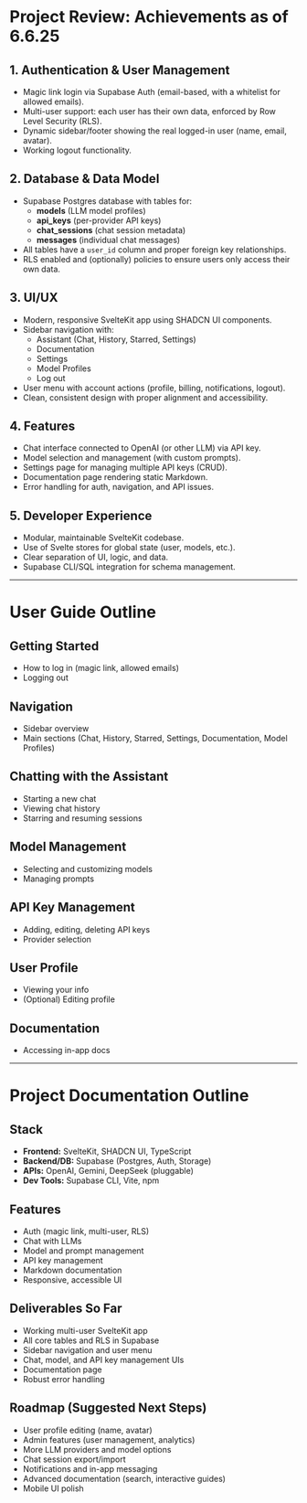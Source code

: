 # Project Review: Achievements as of 6.6.25

## 1. Authentication & User Management

- Magic link login via Supabase Auth (email-based, with a whitelist for allowed emails).
- Multi-user support: each user has their own data, enforced by Row Level Security (RLS).
- Dynamic sidebar/footer showing the real logged-in user (name, email, avatar).
- Working logout functionality.

## 2. Database & Data Model

- Supabase Postgres database with tables for:
  - **models** (LLM model profiles)
  - **api_keys** (per-provider API keys)
  - **chat_sessions** (chat session metadata)
  - **messages** (individual chat messages)
- All tables have a `user_id` column and proper foreign key relationships.
- RLS enabled and (optionally) policies to ensure users only access their own data.

## 3. UI/UX

- Modern, responsive SvelteKit app using SHADCN UI components.
- Sidebar navigation with:
  - Assistant (Chat, History, Starred, Settings)
  - Documentation
  - Settings
  - Model Profiles
  - Log out
- User menu with account actions (profile, billing, notifications, logout).
- Clean, consistent design with proper alignment and accessibility.

## 4. Features

- Chat interface connected to OpenAI (or other LLM) via API key.
- Model selection and management (with custom prompts).
- Settings page for managing multiple API keys (CRUD).
- Documentation page rendering static Markdown.
- Error handling for auth, navigation, and API issues.

## 5. Developer Experience

- Modular, maintainable SvelteKit codebase.
- Use of Svelte stores for global state (user, models, etc.).
- Clear separation of UI, logic, and data.
- Supabase CLI/SQL integration for schema management.

---

# User Guide Outline

## Getting Started

- How to log in (magic link, allowed emails)
- Logging out

## Navigation

- Sidebar overview
- Main sections (Chat, History, Starred, Settings, Documentation, Model Profiles)

## Chatting with the Assistant

- Starting a new chat
- Viewing chat history
- Starring and resuming sessions

## Model Management

- Selecting and customizing models
- Managing prompts

## API Key Management

- Adding, editing, deleting API keys
- Provider selection

## User Profile

- Viewing your info
- (Optional) Editing profile

## Documentation

- Accessing in-app docs

---

# Project Documentation Outline

## Stack

- **Frontend:** SvelteKit, SHADCN UI, TypeScript
- **Backend/DB:** Supabase (Postgres, Auth, Storage)
- **APIs:** OpenAI, Gemini, DeepSeek (pluggable)
- **Dev Tools:** Supabase CLI, Vite, npm

## Features

- Auth (magic link, multi-user, RLS)
- Chat with LLMs
- Model and prompt management
- API key management
- Markdown documentation
- Responsive, accessible UI

## Deliverables So Far

- Working multi-user SvelteKit app
- All core tables and RLS in Supabase
- Sidebar navigation and user menu
- Chat, model, and API key management UIs
- Documentation page
- Robust error handling

## Roadmap (Suggested Next Steps)

- User profile editing (name, avatar)
- Admin features (user management, analytics)
- More LLM providers and model options
- Chat session export/import
- Notifications and in-app messaging
- Advanced documentation (search, interactive guides)
- Mobile UI polish
